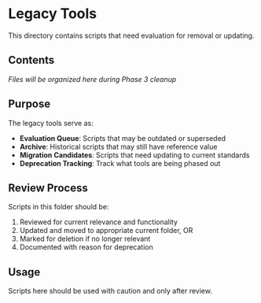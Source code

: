# Legacy Tools

This directory contains scripts that need evaluation for removal or updating.

## Contents

*Files will be organized here during Phase 3 cleanup*

## Purpose

The legacy tools serve as:

- **Evaluation Queue**: Scripts that may be outdated or superseded
- **Archive**: Historical scripts that may still have reference value
- **Migration Candidates**: Scripts that need updating to current standards
- **Deprecation Tracking**: Track what tools are being phased out

## Review Process

Scripts in this folder should be:
1. Reviewed for current relevance and functionality
2. Updated and moved to appropriate current folder, OR
3. Marked for deletion if no longer relevant
4. Documented with reason for deprecation

## Usage

Scripts here should be used with caution and only after review. 